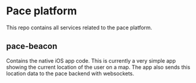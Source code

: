 # Pace platform

This repo contains all services related to the pace platform.

## pace-beacon
Contains the native iOS app code. This is currently a very simple app showing the current location of the user on a map. The app also sends this location data to the pace backend with websockets.
